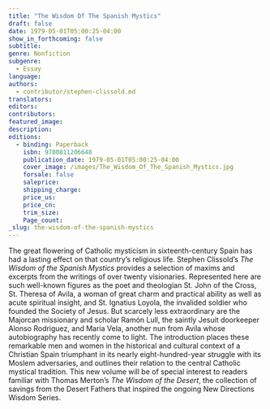 ```yaml
---
title: "The Wisdom Of The Spanish Mystics"
draft: false
date: 1979-05-01T05:00:25-04:00
show_in_forthcoming: false
subtitle:
genre: Nonfiction
subgenre:
  - Essay
language:
authors:
  - contributor/stephen-clissold.md
translators:
editors:
contributors:
featured_image:
description:
editions:
  - binding: Paperback
    isbn: 9780811206648
    publication_date: 1979-05-01T05:00:25-04:00
    cover_image: /images/The_Wisdom_Of_The_Spanish_Mystics.jpg
    forsale: false
    saleprice:
    shipping_charge:
    price_us:
    price_cn:
    trim_size:
    Page_count:
_slug: the-wisdom-of-the-spanish-mystics
---
```


The great flowering of Catholic mysticism in sixteenth-century Spain has had a lasting effect on that country’s religious life. Stephen Clissold’s _The Wisdom of the Spanish Mystics_ provides a selection of maxims and excerpts from the writings of over twenty visionaries. Represented here are such well-known figures as the poet and theologian St. John of the Cross, St. Theresa of Avila, a woman of great charm and practical ability as well as acute spiritual insight, and St. Ignatius Loyola, the invalided soldier who founded the Society of Jesus. But scarcely less extraordinary are the Majorcan missionary and scholar Ramón Lull, the saintly Jesuit doorkeeper Alonso Rodriguez, and Maria Vela, another nun from Avila whose autobiography has recently come to light. The introduction places these remarkable men and women in the historical and cultural context of a Christian Spain triumphant in its nearly eight-hundred-year struggle with its Moslem adversaries, and outlines their relation to the central Catholic mystical tradition. This new volume will be of special interest to readers familiar with Thomas Merton’s _The Wisdom of the Desert_, the collection of savings from the Desert Fathers that inspired the ongoing New Directions Wisdom Series.

